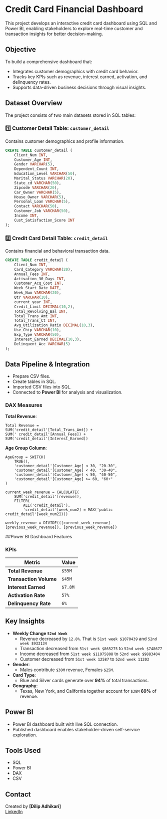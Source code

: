 
#  Credit Card Financial Dashboard

This project develops an interactive credit card dashboard using SQL and Power BI, enabling stakeholders to explore real-time customer and transaction insights for better decision-making.

##  Objective
To build a comprehensive dashboard that:
- Integrates customer demographics with credit card behavior.
- Tracks key KPIs such as revenue, interest earned, activation, and delinquency rates.
- Supports data-driven business decisions through visual insights.

##  Dataset Overview
The project consists of two main datasets stored in SQL tables:

### 1️⃣ Customer Detail Table: `customer_detail`
Contains customer demographics and profile information.
```sql
CREATE TABLE customer_detail (
    Client_Num INT,
    Customer_Age INT,
    Gender VARCHAR(5),
    Dependent_Count INT,
    Education_Level VARCHAR(50),
    Marital_Status VARCHAR(20),
    State_cd VARCHAR(50),
    Zipcode VARCHAR(20),
    Car_Owner VARCHAR(5),
    House_Owner VARCHAR(5),
    Personal_Loan VARCHAR(5),
    Contact VARCHAR(50),
    Customer_Job VARCHAR(50),
    Income INT,
    Cust_Satisfaction_Score INT
);
```

### 2️⃣ Credit Card Detail Table: `credit_detail`
Contains financial and behavioral transaction data.
```sql
CREATE TABLE credit_detail (
    Client_Num INT,
    Card_Category VARCHAR(20),
    Annual_Fees INT,
    Activation_30_Days INT,
    Customer_Acq_Cost INT,
    Week_Start_Date DATE,
    Week_Num VARCHAR(20),
    Qtr VARCHAR(10),
    current_year INT,
    Credit_Limit DECIMAL(10,2),
    Total_Revolving_Bal INT,
    Total_Trans_Amt INT,
    Total_Trans_Ct INT,
    Avg_Utilization_Ratio DECIMAL(10,3),
    Use_Chip VARCHAR(10),
    Exp_Type VARCHAR(50),
    Interest_Earned DECIMAL(10,3),
    Delinquent_Acc VARCHAR(5)
);
```

##  Data Pipeline & Integration
- Prepare CSV files.
- Create tables in SQL.
- Imported CSV files into SQL.
- Connected to **Power BI**  for analysis and visualization.


### DAX Measures
**Total Revenue**:
``` DAX
Total Revenue = 
SUM('credit_detail'[Total_Trans_Amt]) + 
SUM(' credit_detail'[Annual_Fees]) + 
SUM('credit_detail'[Interest_Earned])
```

**Age Group Column**:
``` DAX
AgeGroup = SWITCH(
    TRUE(),
    'customer_detail'[Customer_Age] < 30, "20-30",
    'customer_detail'[Customer_Age] < 40, "30-40",
    'customer_detail'[Customer_Age] < 50, "40-50",
    'customer_detail'[Customer_Age] >= 60, "60+"
)
```

```
current_week_revenue = CALCULATE(
    SUM('credit_detail'[revenue]),
    FILTER(
        ALL('credit_detail'),
        'credit_detail'[week_num2] = MAX('public credit_detail'[week_num2])))

```

```
weekly_revenue = DIVIDE(([current_week_revenue]-[previous_week_revenue]), [previous_week_revenue])

```

##Power BI Dashboard Features

### KPIs
| Metric                        | Value        |
|------------------------------|--------------|
| **Total Revenue**            | `$55M`       |
| **Transaction Volume**       | `$45M`       |
| **Interest Earned**          | `$7.8M`      |
| **Activation Rate**          | `57%`        |
| **Delinquency Rate**         | `6%`         |

## Key Insights
- **Weekly Change `52nd Week`**
  - Revenue decreased by `12.8%`. That is `51st week $1070439` and `52nd week $933134`
  - Transaction decreased from `51st week $865275` to `52nd week $748677`
  - Income decreased from `51st week $11075808` to `52nd week $9883404`
  - Customer decreased from `51st week 12587` to `52nd week 11203`
- **Gender**:  
  - Males contribute `$30M` revenue, Females `$25M`.
- **Card Type**:  
  - Blue and Silver cards generate over **94%** of total transactions.
- **Geography**:  
  - Texas, New York, and California together account for `$38M` **69%** of revenue.

## Power BI
- Power BI dashboard built with live SQL connection.
- Published dashboard enables stakeholder-driven self-service exploration.

##  Tools Used
-  SQL 
-  Power BI 
-  DAX
-  CSV


##  Contact
Created by **[Dilip Adhikari]**   
[LinkedIn](https://www.linkedin.com/in/dilip-adhikari/)  



